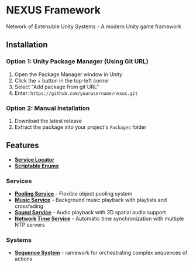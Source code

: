# NEXUS Framework

Network of Extensible Unity Systems - A modern Unity game framework

## Installation

### Option 1: Unity Package Manager (Using Git URL)
1. Open the Package Manager window in Unity
2. Click the + button in the top-left corner
3. Select "Add package from git URL"
4. Enter: `https://github.com/yourusername/nexus.git`

### Option 2: Manual Installation
1. Download the latest release
2. Extract the package into your project's `Packages` folder

## Features
- **[Service Locator](Documentation%7E%2FServiceLocator.md)**
- **[Scriptable Enums](Documentation%7E%2FScriptableEnums.md)**

### Services
- **[Pooling Service](Documentation%7E%2FPoolingService.md)** - Flexible object pooling system
- **[Music Service](Documentation%7E/MusicService.md)** - Background music playback with playlists and crossfading
- **[Sound Service](Documentation%7E%2FSoundService.md)** - Audio playback with 3D spatial audio support
- **[Network Time Service](Documentation%7E%2FNetworkTimeService.md)** - Automatic time synchronization with multiple NTP servers


### Systems
- **[Sequence System](Documentation%7E/SequenceSystem.md)** - ramework for orchestrating complex sequences of actions